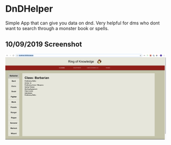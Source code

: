 # DnDHelper
Simple App that can give you data on dnd. Very helpful for dms who dont want to search through a monster book or spells.


## 10/09/2019 Screenshot
![first-screenshot](src/screenshots/firstscreenshot.png)